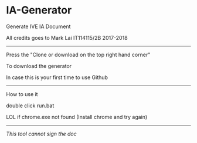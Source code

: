 # IA-Generator

Generate IVE IA Document

All credits goes to Mark Lai IT114115/2B 2017-2018

********************************************************************
Press the "Clone or download on the top right hand corner"

To download the generator

In case this is your first time to use Github
********************************************************************
How to use it

double click run.bat

LOL if chrome.exe not found (Install chrome and try again)
********************************************************************

*This tool cannot sign the doc*
